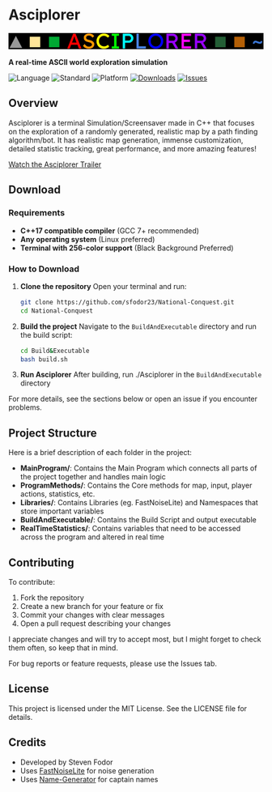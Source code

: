 # Asciplorer

![Asciplorer Logo](./AsciplorerLogo.png)

**A real-time ASCII world exploration simulation**

![Language](https://img.shields.io/badge/Language-C%2B%2B-blue)
![Standard](https://img.shields.io/badge/C%2B%2B-17-green)
![Platform](https://img.shields.io/badge/Platform-Linux-orange)
[![Downloads](https://img.shields.io/github/downloads/sfodor23/National-Conquest/total.svg)](https://github.com/sfodor23/National-Conquest/releases)
[![Issues](https://img.shields.io/github/issues/sfodor23/National-Conquest.svg)](https://github.com/sfodor23/National-Conquest/issues)

## Overview

Asciplorer is a terminal Simulation/Screensaver made in C++ that focuses on the exploration of a randomly generated, realistic map by a path finding algorithm/bot. It has realistic map generation, immense customization, detailed statistic tracking, great performance, and more amazing features!

[Watch the Asciplorer Trailer](https://www.youtube.com/watch?v=lm1vumMTd2c)

## Download

### Requirements
- **C++17 compatible compiler** (GCC 7+ recommended)
- **Any operating system** (Linux preferred)
- **Terminal with 256-color support** (Black Background Preferred)

### How to Download

1. **Clone the repository**
	Open your terminal and run:
	```bash
	git clone https://github.com/sfodor23/National-Conquest.git
	cd National-Conquest
	```

2. **Build the project**
	Navigate to the `BuildAndExecutable` directory and run the build script:
	```bash
	cd Build&Executable
	bash build.sh
	```

3. **Run Asciplorer**
	After building, run ./Asciplorer in the `BuildAndExecutable` directory

For more details, see the sections below or open an issue if you encounter problems.

## Project Structure

Here is a brief description of each folder in the project:
- **MainProgram/**: Contains the Main Program which connects all parts of the project together and handles main logic
- **ProgramMethods/**: Contains the Core methods for map, input, player actions, statistics, etc.
- **Libraries/**: Contains Libraries (eg. FastNoiseLite) and Namespaces that store important variables
- **BuildAndExecutable/**: Contains the Build Script and output executable
- **RealTimeStatistics/**: Contains variables that need to be accessed across the program and altered in real time

## Contributing

To contribute:
1. Fork the repository
2. Create a new branch for your feature or fix
3. Commit your changes with clear messages
4. Open a pull request describing your changes

I appreciate changes and will try to accept most, but I might forget to check them often, so keep that in mind.

For bug reports or feature requests, please use the Issues tab.


## License

This project is licensed under the MIT License. See the LICENSE file for details.

## Credits

- Developed by Steven Fodor
- Uses [FastNoiseLite](https://github.com/Auburn/FastNoiseLite) for noise generation
- Uses [Name-Generator](https://github.com/Mick1998/name-generator) for captain names




